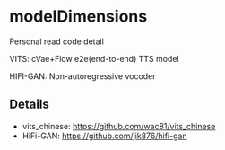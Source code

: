 # modelDimensions
Personal read code detail

VITS: cVae+Flow e2e(end-to-end) TTS model

HIFI-GAN: Non-autoregressive vocoder
  
  
## Details
- vits_chinese: https://github.com/wac81/vits_chinese
- HiFi-GAN: https://github.com/jik876/hifi-gan